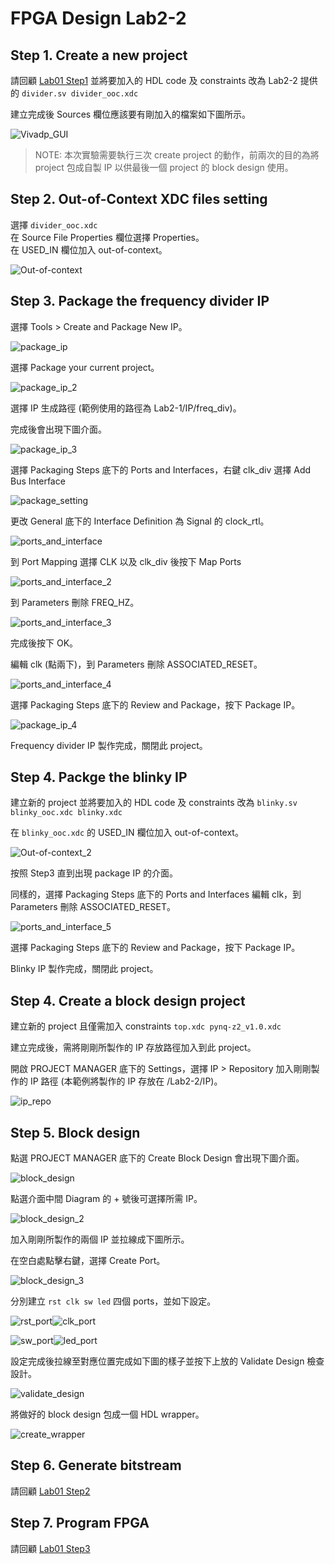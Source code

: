 FPGA Design Lab2-2
=================

## Step 1. Create a new project
請回顧 [Lab01 Step1](https://github.com/ncku-vlsilab/FPGA_Design/tree/master/Lab01#step-1-create-a-new-project) 並將要加入的 HDL code 及 constraints 改為 Lab2-2 提供的
`divider.sv divider_ooc.xdc`  

建立完成後 Sources 欄位應該要有剛加入的檔案如下圖所示。

![Vivadp_GUI](images/vivado_gui.png)

> NOTE: 本次實驗需要執行三次 create project 的動作，前兩次的目的為將 project 包成自製 IP 以供最後一個 project 的 block design 使用。

## Step 2. Out-of-Context XDC files setting

選擇 `divider_ooc.xdc`  
在 Source File Properties 欄位選擇 Properties。  
在 USED_IN 欄位加入 out-of-context。

![Out-of-context](images/out-of-context.png)

## Step 3. Package the frequency divider IP
選擇 Tools > Create and Package New IP。

![package_ip](images/package_ip.png)

選擇 Package your current project。

![package_ip_2](images/package_ip_2.png)

選擇 IP 生成路徑 (範例使用的路徑為 Lab2-1/IP/freq_div)。

完成後會出現下圖介面。

![package_ip_3](images/package_ip_3.png)

選擇 Packaging Steps 底下的 Ports and Interfaces，右鍵 clk_div 選擇 Add Bus Interface

![package_setting](images/package_setting.png)

更改 General 底下的 Interface Definition 為 Signal 的 clock_rtl。

![ports_and_interface](images/ports_and_interfaces.png)

到 Port Mapping 選擇 CLK 以及 clk_div 後按下 Map Ports

![ports_and_interface_2](images/ports_and_interfaces_2.png)

到 Parameters 刪除 FREQ_HZ。

![ports_and_interface_3](images/ports_and_interfaces_3.png)

完成後按下 OK。  

編輯 clk (點兩下)，到 Parameters 刪除 ASSOCIATED_RESET。

![ports_and_interface_4](images/ports_and_interfaces_4.png)

選擇 Packaging Steps 底下的 Review and Package，按下 Package IP。

![package_ip_4](images/package_ip_4.png)

Frequency divider IP 製作完成，關閉此 project。

## Step 4. Packge the blinky IP

建立新的 project 並將要加入的 HDL code 及 constraints 改為 `blinky.sv blinky_ooc.xdc blinky.xdc`  

在 `blinky_ooc.xdc` 的 USED_IN 欄位加入 out-of-context。

![Out-of-context_2](images/out-of-context.png)

按照 Step3 直到出現 package IP 的介面。

同樣的，選擇 Packaging Steps 底下的 Ports and Interfaces 編輯 clk，到 Parameters 刪除 ASSOCIATED_RESET。

![ports_and_interface_5](images/ports_and_interfaces_5.png)

選擇 Packaging Steps 底下的 Review and Package，按下 Package IP。

Blinky IP 製作完成，關閉此 project。

## Step 4. Create a block design project

建立新的 project 且僅需加入 constraints `top.xdc pynq-z2_v1.0.xdc`

建立完成後，需將剛剛所製作的 IP 存放路徑加入到此 project。

開啟 PROJECT MANAGER 底下的 Settings，選擇 IP > Repository 加入剛剛製作的 IP 路徑 (本範例將製作的 IP 存放在 /Lab2-2/IP)。

![ip_repo](images/ip_repo.png)

## Step 5. Block design

點選 PROJECT MANAGER 底下的 Create Block Design 會出現下圖介面。

![block_design](images/block_design.png)

點選介面中間 Diagram 的 + 號後可選擇所需 IP。

![block_design_2](images/block_design_2.png)

加入剛剛所製作的兩個 IP 並拉線成下圖所示。

在空白處點擊右鍵，選擇 Create Port。

![block_design_3](images/block_design_3.png)

分別建立 `rst clk sw led` 四個 ports，並如下設定。

![rst_port](images/rst_port.png)![clk_port](images/clk_port.png)

![sw_port](images/sw_port.png)![led_port](images/led_port.png)

設定完成後拉線至對應位置完成如下圖的樣子並按下上放的 Validate Design 檢查設計。

![validate_design](images/validate_design.png)

將做好的 block design 包成一個 HDL wrapper。

![create_wrapper](images/create_wrapper.png)

## Step 6. Generate bitstream
請回顧 [Lab01 Step2](https://github.com/ncku-vlsilab/FPGA_Design/tree/master/Lab01#step-2-generate-bitstream)

## Step 7. Program FPGA
請回顧 [Lab01 Step3](https://github.com/ncku-vlsilab/FPGA_Design/tree/master/Lab01#step-3-program-fpga)
